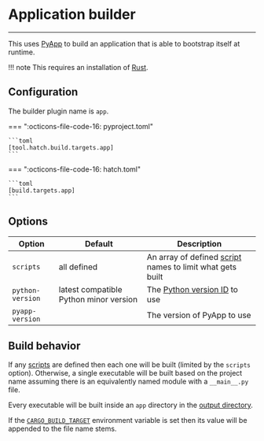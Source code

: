 # Application builder

-----

This uses [PyApp](https://github.com/ofek/pyapp) to build an application that is able to bootstrap itself at runtime.

!!! note
    This requires an installation of [Rust](https://www.rust-lang.org).

## Configuration

The builder plugin name is `app`.

=== ":octicons-file-code-16: pyproject.toml"

    ```toml
    [tool.hatch.build.targets.app]
    ```

=== ":octicons-file-code-16: hatch.toml"

    ```toml
    [build.targets.app]
    ```

## Options

| Option | Default | Description |
| --- | --- | --- |
| `scripts` | all defined | An array of defined [script](../../config/metadata.md#cli) names to limit what gets built |
| `python-version` | latest compatible Python minor version | The [Python version ID](https://github.com/ofek/pyapp#known) to use |
| `pyapp-version` | | The version of PyApp to use |

## Build behavior

If any [scripts](../../config/metadata.md#cli) are defined then each one will be built (limited by the `scripts` option). Otherwise, a single executable will be built based on the project name assuming there is an equivalently named module with a `__main__.py` file.

Every executable will be built inside an `app` directory in the [output directory](../../config/build.md#output-directory).

If the [`CARGO_BUILD_TARGET`](https://doc.rust-lang.org/cargo/reference/config.html#buildtarget) environment variable is set then its value will be appended to the file name stems.
